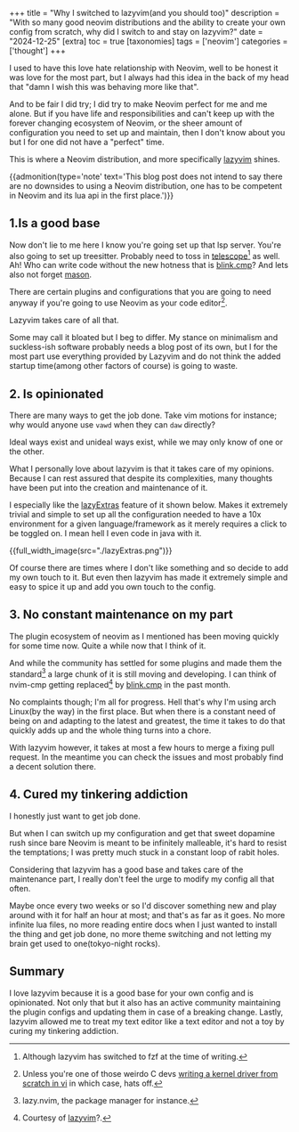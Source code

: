 +++
title = "Why I switched to lazyvim(and you should too)"
description = "With so many good neovim distributions and the ability to create your own config from scratch, why did I switch to and stay on lazyvim?"
date = "2024-12-25"
[extra]
toc = true
[taxonomies]
tags = ['neovim']
categories = ['thought']
+++

I used to have this love hate relationship with Neovim,
well to be honest it was love for the most part,
but I always had this idea in the back of my head that
"damn I wish this was behaving more like that".

And to be fair I did try; I did try to make Neovim perfect for me and me alone.
But if you have life and responsibilities and can't keep up with the forever changing
ecosystem of Neovim, or the sheer amount of configuration you need to set up and maintain,
then I don't know about you but I for one did not have a "perfect" time.

This is where a Neovim distribution, and more specifically [lazyvim](https://www.lazyvim.org/) shines.

{{admonition(type='note' text='This blog post does not intend to say there are no downsides to using a Neovim distribution, one has to be competent in Neovim and its lua api in the first place.')}}

## 1.Is a good base

Now don't lie to me here I know you're going set up that lsp server.
You're also going to set up treesitter. Probably need to toss in [telescope](https://github.com/nvim-telescope/telescope.nvim)[^1] as well.
Ah! Who can write code without the new hotness that is [blink.cmp](https://cmp.saghen.dev/)?
And lets also not forget [mason](https://github.com/williamboman/mason.nvim).

There are certain plugins and configurations that you are going to need anyway if you're going to use Neovim as your code editor[^2].

Lazyvim takes care of all that.

Some may call it bloated but I beg to differ. My stance on minimalism and suckless-ish software
probably needs a blog post of its own, but I for the most part use everything provided by Lazyvim
and do not think the added startup time(among other factors of course) is going to waste.

## 2. Is opinionated

There are many ways to get the job done. Take vim motions for instance; why would anyone use `vawd` when they can `daw` directly?

Ideal ways exist and unideal ways exist, while we may only know of one or the other.

What I personally love about lazyvim is that it takes care of my opinions.
Because I can rest assured that despite its complexities,
many thoughts have been put into the creation and maintenance of it.

I especially like the [lazyExtras](https://www.lazyvim.org/extras) feature of it shown below.
Makes it extremely trivial and simple to set up all the configuration
needed to have a 10x environment for a given language/framework as
it merely requires a click to be toggled on. I mean hell I even code in java with it.

{{full_width_image(src="./lazyExtras.png")}}

Of course there are times where I don't like something and so decide to add
my own touch to it. But even then lazyvim has made it extremely simple and easy
to spice it up and add you own touch to the config.

## 3. No constant maintenance on my part

The plugin ecosystem of neovim as I mentioned has been moving quickly for some time now.
Quite a while now that I think of it.

And while the community has settled for some plugins and made them the standard[^4]
a large chunk of it is still moving and developing.
I can think of nvim-cmp getting replaced[^3] by [blink.cmp](https://cmp.saghen.dev/)
in the past month.

No complaints though; I'm all for progress.
Hell that's why I'm using arch Linux(by the way) in the first place.
But when there is a constant need of being on and adapting to
the latest and greatest, the time it takes to do that quickly adds up
and the whole thing turns into a chore.

With lazyvim however, it takes at most a few hours to merge a fixing pull request.
In the meantime you can check the issues and most probably find a decent solution there.

## 4. Cured my tinkering addiction

I honestly just want to get job done.

But when I can switch up my configuration
and get that sweet dopamine rush since bare Neovim is meant to be infinitely malleable,
it's hard to resist the temptations; I was pretty much stuck in a constant loop of rabit holes.

Considering that lazyvim has a good base and takes care of the maintenance part,
I really don't feel the urge to modify my config all that often.

Maybe once every two weeks or so I'd discover something new and play around with it for half an hour at most;
and that's as far as it goes. No more infinite lua files,
no more reading entire docs when I just wanted to install the thing and get job done,
no more theme switching and not letting my brain get used to one(tokyo-night rocks).

## Summary

I love lazyvim because it is a good base for your own config
and is opinionated. Not only that but it also has an active community
maintaining the plugin configs and updating them in case of a breaking change.
Lastly, lazyvim allowed me to treat my text editor like a text editor and not a toy
by curing my tinkering addiction.

[^1]: Although lazyvim has switched to fzf at the time of writing.
[^2]: Unless you're one of those weirdo C devs [writing a kernel driver from scratch in vi](https://www.youtube.com/watch?v=IXBC85SGC0Q) in which case, hats off.
[^3]: Courtesy of [lazyvim](https://github.com/LazyVim/LazyVim/releases/tag/v14.0.0)?.
[^4]: lazy.nvim, the package manager for instance.
